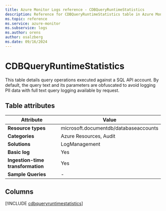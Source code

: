 ```yaml
---
title: Azure Monitor Logs reference - CDBQueryRuntimeStatistics
description: Reference for CDBQueryRuntimeStatistics table in Azure Monitor Logs.
ms.topic: reference
ms.service: azure-monitor
ms.subservice: logs
ms.author: orens
author: osalzberg
ms.date: 09/16/2024
---
```


# CDBQueryRuntimeStatistics

This table details query operations executed against a SQL API account. By default, the query text and its parameters are obfuscated to avoid logging PII data with full text query logging available by request.


## Table attributes

|Attribute|Value|
|---|---|
|**Resource types**|microsoft.documentdb/databaseaccounts|
|**Categories**|Azure Resources, Audit|
|**Solutions**| LogManagement|
|**Basic log**|Yes|
|**Ingestion-time transformation**|Yes|
|**Sample Queries**|-|



## Columns
  
[!INCLUDE [cdbqueryruntimestatistics](~/reusable-content/ce-skilling/azure/includes/azure-monitor/reference/tables/cdbqueryruntimestatistics-include.md)]
